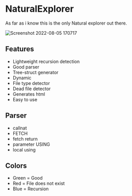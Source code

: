 # NaturalExplorer
As far as i know this is the only Natural explorer out there.

![Screenshot 2022-08-05 170717](https://user-images.githubusercontent.com/102999825/183106464-c7a462e9-d04c-4a6d-824e-ac5b42b47296.png)

## Features
- Lightweight recursion detection
- Good parser
- Tree-struct generator
- Dynamic
- File type detector
- Dead file detector
- Generates html
- Easy to use

## Parser
- callnat
- FETCH
- fetch return
- parameter USING
- local using

## Colors
- Green = Good
- Red = File does not exist
- Blue = Recursion
